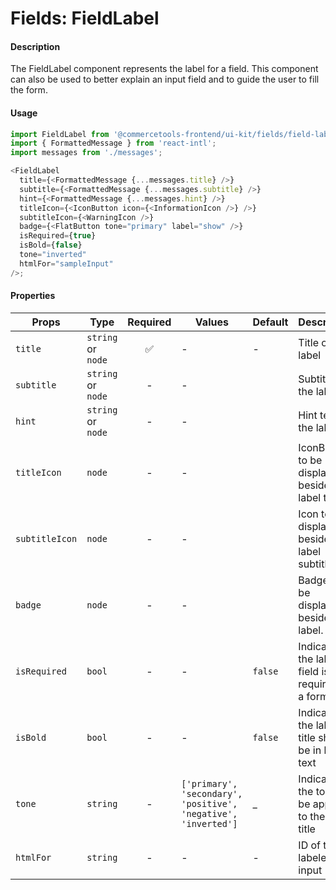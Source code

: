 # Fields: FieldLabel

#### Description

The FieldLabel component represents the label for a field. This component can also be used to better explain an input field and to guide the user to fill the form.

#### Usage

```js
import FieldLabel from '@commercetools-frontend/ui-kit/fields/field-label';
import { FormattedMessage } from 'react-intl';
import messages from './messages';

<FieldLabel
  title={<FormattedMessage {...messages.title} />}
  subtitle={<FormattedMessage {...messages.subtitle} />}
  hint={<FormattedMessage {...messages.hint} />}
  titleIcon={<IconButton icon={<InformationIcon />} />}
  subtitleIcon={<WarningIcon />}
  badge={<FlatButton tone="primary" label="show" />}
  isRequired={true}
  isBold={false}
  tone="inverted"
  htmlFor="sampleInput"
/>;
```

#### Properties

| Props          | Type               | Required | Values                                                         | Default | Description                                          |
| -------------- | ------------------ | :------: | -------------------------------------------------------------- | ------- | ---------------------------------------------------- |
| `title`        | `string` or `node` |    ✅    | -                                                              | -       | Title of the label                                   |
| `subtitle`     | `string` or `node` |    -     | -                                                              |         | Subtitle for the label                               |
| `hint`         | `string` or `node` |    -     | -                                                              |         | Hint text for the label                              |
| `titleIcon`    | `node`             |    -     | -                                                              |         | IconButton to be displayed beside the label title    |
| `subtitleIcon` | `node`             |    -     | -                                                              |         | Icon to be displayed beside the label subtitle       |
| `badge`        | `node`             |    -     | -                                                              |         | Badge to be displayed beside the label.              |
| `isRequired`   | `bool`             |    -     | -                                                              | `false` | Indicates if the labeled field is required in a form |  |
| `isBold`       | `bool`             |    -     | -                                                              | `false` | Indicates if the label title should be in bold text  |
| `tone`         | `string`           |    -     | `['primary', 'secondary', 'positive', 'negative', 'inverted']` | \_      | Indicates the tone to be applied to the label title  |
| `htmlFor`      | `string`           |    -     | -                                                              | -       | ID of the labeled input                              |
